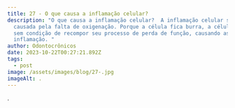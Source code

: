 ```yaml
---
title: 27 - O que causa a inflamação celular?
description: "O que causa a inflamação celular?  A inflamação celular só é
  causada pela falta de oxigenação. Porque a célula fica burra, a célula fica
  sem condição de recompor seu processo de perda de função, causando assim a
  inflamação. "
author: Odontocrônicos
date: 2023-10-22T00:27:21.892Z
tags:
  - post
image: /assets/images/blog/27-.jpg
imageAlt: .
---
```

.